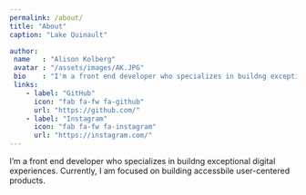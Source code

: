 ```yaml
---
permalink: /about/
title: "About"
caption: "Lake Quinault"

author:
 name   : "Alison Kolberg"
 avatar : "/assets/images/AK.JPG"
 bio    : "I'm a front end developer who specializes in buildng exceptional digital experiences. Currently, I am focused on building accessbile user-centered products."
 links:
    - label: "GitHub"
      icon: "fab fa-fw fa-github"
      url: "https://github.com/"
    - label: "Instagram"
      icon: "fab fa-fw fa-instagram"
      url: "https://instagram.com/"
---
```


I’m a front end developer who specializes in buildng exceptional digital experiences. Currently, I am focused on building accessbile user-centered products.

